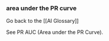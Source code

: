 ### area under the PR curve

Go back to the [[AI Glossary]]


See PR AUC (Area under the PR Curve).

